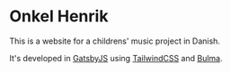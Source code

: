 # Onkel Henrik

This is a website for a childrens' music project in Danish.

It's developed in [GatsbyJS](https://www.gatsbyjs.com) using [TailwindCSS](https://www.tailwindcss.com) and [Bulma](https://bulma.io).